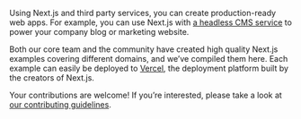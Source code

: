 Using Next.js and third party services, you can create production-ready web apps. For example, you can use Next.js with [a headless CMS service](/examples/blog-headless-cms/introduction) to power your company blog or marketing website.

Both our core team and the community have created high quality Next.js examples covering different domains, and we’ve compiled them here. Each example can easily be deployed to [Vercel](http://vercel.com/), the deployment platform built by the creators of Next.js.

Your contributions are welcome! If you’re interested, please take a look at [our contributing guidelines](https://github.com/vercel/next.js/blob/canary/contributing.md#adding-examples).
